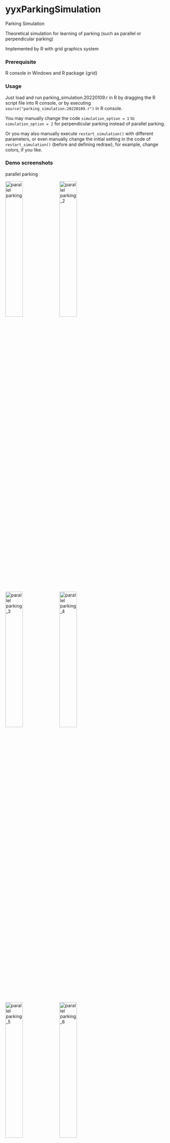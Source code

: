 # yyxParkingSimulation
Parking Simulation

Theoretical simulation for learning of parking (such as parallel or perpendicular parking)

Implemented by R with grid graphics system

### Prerequisite

R console in Windows and R package {grid}

### Usage

Just load and run parking_simulation.20220109.r in R by
dragging the R script file into R console, or by executing
```source("parking_simulation.20220109.r")``` in R console.

You may manually change the code ```simulation_option = 1``` to ```simulation_option = 2``` for perpendicular parking instead of parallel parking.

Or you may also manually execute ```restart_simulation()``` with different parameters, or even manually change the initial setting in the code of ```restart_simulation()``` (before and defining redraw), for example, change colors, if you like.

### Demo screenshots

parallel parking

<p fload="left">
<img src="img/screenshot_1.png" alt="parallel parking" width="33%" />
<img src="img/screenshot_1_2.png" alt="parallel parking_2" width="33%" />
<img src="img/screenshot_1_3.png" alt="parallel parking_3" width="33%" />
<img src="img/screenshot_1_4.png" alt="parallel parking_4" width="33%" />
<img src="img/screenshot_1_5.png" alt="parallel parking_5" width="33%" />
<img src="img/screenshot_1_6.png" alt="parallel parking_6" width="33%" />
</p>

perpendicular parking

<p fload="left">
<img src="img/screenshot_2.png" alt="perpendicular parking" width="33%" />
<img src="img/screenshot_2_2.png" alt="perpendicular parking_2" width="33%" />
<img src="img/screenshot_2_3.png" alt="perpendicular parking_3" width="33%" />
<img src="img/screenshot_2_4.png" alt="perpendicular parking_4" width="33%" />
<img src="img/screenshot_2_5.png" alt="perpendicular parking_5" width="33%" />
</p>

